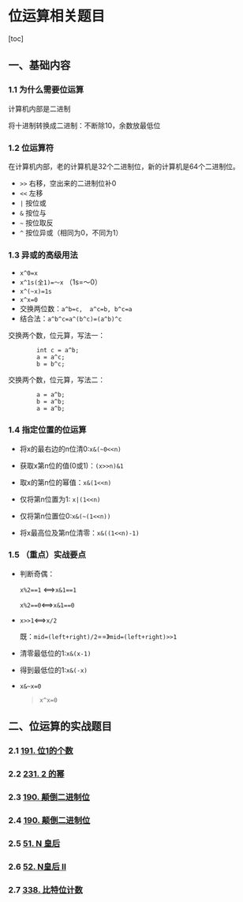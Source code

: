 # 位运算相关题目

[toc]

## 一、基础内容

### 1.1 为什么需要位运算

计算机内部是二进制

将十进制转换成二进制：不断除10，余数放最低位

### 1.2 位运算符

在计算机内部，老的计算机是32个二进制位，新的计算机是64个二进制位。

- `>>` 右移，空出来的二进制位补0
- `<<` 左移
- `|` 按位或
- `&` 按位与
- `~` 按位取反
- `^` 按位异或（相同为0，不同为1）

### 1.3 异或的高级用法

- `x^0=x`
- `x^1s(全1)=～x` （1s=～0）
- `x^(~x)=1s`
- `x^x=0`
- 交换两位数：`a^b=c,  a^c=b, b^c=a`
- 结合法：`a^b^c=a^(b^c)=(a^b)^c`

交换两个数，位元算，写法一：

```
        int c = a^b;
        a = a^c;
        b = b^c;
```

交换两个数，位元算，写法二：

```
        a = a^b;
        b = a^b;
        a = a^b;
```

### 1.4 指定位置的位运算

- 将x的最右边的n位清0:`x&(~0<<n)`

- 获取x第n位的值(0或1)：`(x>>n)&1`
- 取x的第n位的幂值：`x&(1<<n)`
- 仅将第n位置为1: `x|(1<<n)`
- 仅将第n位置位0:`x&(~(1<<n))`
- 将x最高位及第n位清零：`x&((1<<n)-1)`

### 1.5 （重点）实战要点

- 判断奇偶：

  `x%2==1` <==>`x&1==1`

  `x%2==0`<==>`x&1==0`

- `x>>1`<==>`x/2`

  既：`mid=(left+right)/2`==》`mid=(left+right)>>1`

- 清零最低位的1:`x&(x-1)`

- 得到最低位的1:`x&(-x)`

- `x&~x=0`

  > `x^x=0`

## 二、位运算的实战题目

### 2.1 [191. 位1的个数](https://leetcode-cn.com/problems/number-of-1-bits/)

### 2.2 [231. 2 的幂](https://leetcode-cn.com/problems/power-of-two/)

### 2.3 [190. 颠倒二进制位](https://leetcode-cn.com/problems/reverse-bits/)

### 2.4 [190. 颠倒二进制位](https://leetcode-cn.com/problems/reverse-bits/)

### 2.5 [51. N 皇后](https://leetcode-cn.com/problems/n-queens/)

### 2.6 [52. N皇后 II](https://leetcode-cn.com/problems/n-queens-ii/)

### 2.7 [338. 比特位计数](https://leetcode-cn.com/problems/counting-bits/)

